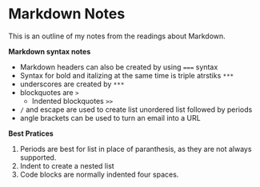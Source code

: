 
# Markdown Notes

This is an outline of my notes from the readings about Markdown. 

**Markdown syntax notes**

* Markdown headers can also be created by using `===` syntax 
* Syntax for bold and italizing at the same time is triple atrstiks `***`
* underscores are created by ``***``
* blockquotes are ``>``
    *  Indented blockquotes ``>>``   
* ``/`` and escape are used to create list unordered list followed by periods
* angle brackets can be used to turn an email into a URL 

**Best Pratices**

1. Periods are best for list in place of paranthesis, as they are not always supported. 
2. Indent to create a nested list
3. Code blocks are normally indented four spaces.
